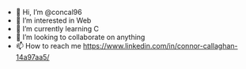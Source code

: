 - 👋 Hi, I’m @concal96
- 👀 I’m interested in Web
- 🌱 I’m currently learning C
- 💞️ I’m looking to collaborate on anything
- 📫 How to reach me https://www.linkedin.com/in/connor-callaghan-14a97aa5/

<!---
concal96/concal96 is a ✨ special ✨ repository because its `README.md` (this file) appears on your GitHub profile.
You can click the Preview link to take a look at your changes.
--->
